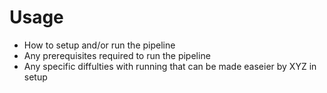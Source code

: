 # Usage

* How to setup and/or run the pipeline
* Any prerequisites required to run the pipeline
* Any specific diffulties with running that can be made easeier by XYZ in setup 